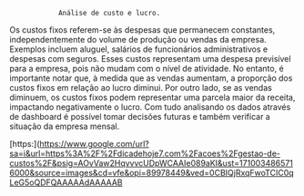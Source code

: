 
                Análise de custo e lucro.

 
 Os custos fixos referem-se às despesas que permanecem constantes, independentemente do volume de produção ou vendas da empresa. Exemplos incluem aluguel, salários de funcionários administrativos e despesas com seguros. Esses custos representam uma despesa previsível para a empresa, pois não mudam com o nível de atividade. No entanto, é importante notar que, à medida que as vendas aumentam, a proporção dos custos fixos em relação ao lucro diminui. Por outro lado, se as vendas diminuem, os custos fixos podem representar uma parcela maior da receita,
 impactando negativamente o lucro.  Com tudo  analisando os dados através de  dashboard é possível tomar decisões futuras e também verificar a situação da empresa mensal. 
 
[https:](https://www.google.com/url?sa=i&url=https%3A%2F%2Fdicadehoje7.com%2Facoes%2Fgestao-de-custos%2F&psig=AOvVaw2HqvvvcUDpWCAAIe089aKI&ust=1710034865716000&source=images&cd=vfe&opi=89978449&ved=0CBIQjRxqFwoTCIC0qLeG5oQDFQAAAAAdAAAAAB
